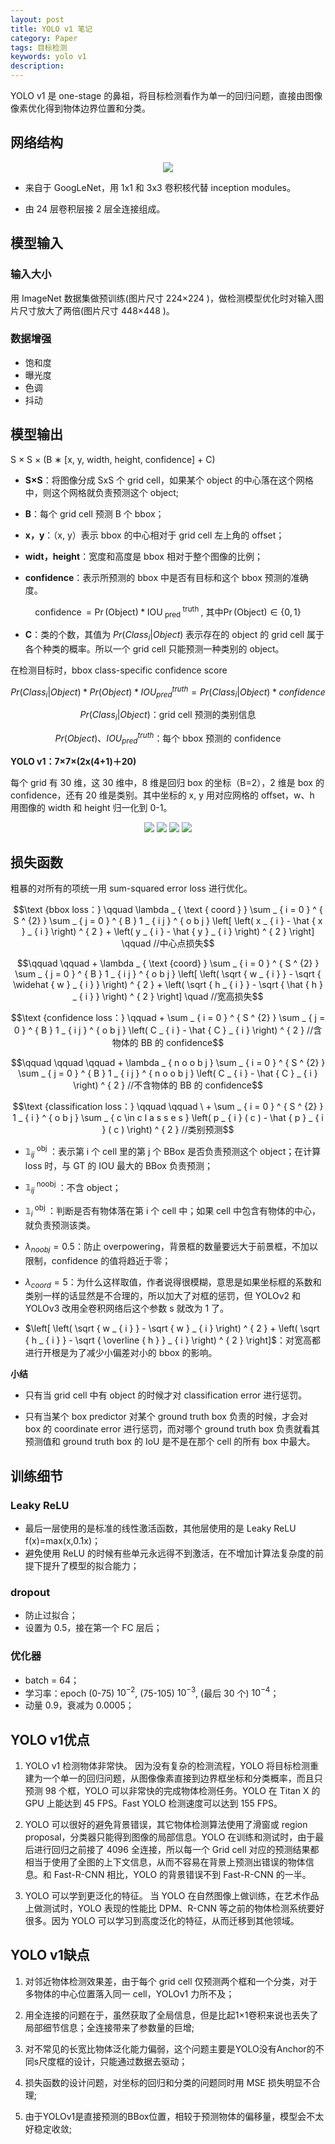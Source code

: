 ```yaml
---
layout: post
title: YOLO v1 笔记
category: Paper
tags: 目标检测
keywords: yolo v1
description:
---
```


YOLO v1 是 one-stage 的鼻祖，将目标检测看作为单一的回归问题，直接由图像像素优化得到物体边界位置和分类。

## 网络结构

<center>

<img src="https://raw.githubusercontent.com/chiemon/chiemon.github.io/master/img/YOLO/v1-1.png">

</center>

- 来自于 GoogLeNet，用 1x1 和 3x3 卷积核代替 inception modules。

- 由 24 层卷积层接 2 层全连接组成。

## 模型输入

### 输入大小

用 ImageNet 数据集做预训练(图片尺寸 224×224 )，做检测模型优化时对输入图片尺寸放大了两倍(图片尺寸 448×448 )。

### 数据增强

- 饱和度
- 曝光度
- 色调
- 抖动

## 模型输出

S × S × (B ∗ [x, y, width, height, confidence] + C)

- **S×S**：将图像分成 SxS 个 grid cell，如果某个 object 的中心落在这个网格中，则这个网格就负责预测这个 object;

- **B**：每个 grid cell 预测 B 个 bbox；

- **x，y**：（x, y）表示 bbox 的中心相对于 grid cell 左上角的 offset；

- **widt，height**：宽度和高度是 bbox 相对于整个图像的比例；

- **confidence**：表示所预测的 bbox 中是否有目标和这个 bbox 预测的准确度。

$$ \operatorname { confidence } = \operatorname { Pr } ( \text {Object} ) * \mathrm { IOU } _ { \text { pred } } ^ { \text { truth } } \text { , 其中} \operatorname { Pr } ( \text {Object} ) \in \{ 0,1 \} $$

- **C**：类的个数，其值为 $Pr\left ( Class_{i} |Object \right )$ 表示存在的 object 的 grid cell  属于各个种类的概率。所以一个 grid cell 只能预测一种类别的 object。

在检测目标时，bbox class-specific confidence score

$$Pr\left ( Class_{i} |Object \right ) \ast Pr\left ( Object \right ) \ast IOU_{pred}^{truth} = Pr\left ( Class_{i} |Object \right ) \ast confidence$$

$$ Pr\left ( Class_{i} |Object \right ) \text {：grid cell 预测的类别信息}$$

$$ Pr\left ( Object \right ) 、IOU_{pred}^{truth}\text {：每个 bbox 预测的 confidence}$$

**YOLO v1：7×7×(2x(4+1)＋20)**

每个 grid 有 30 维，这 30 维中，8 维是回归 box 的坐标（B=2），2 维是 box 的 confidence，还有 20 维是类别。其中坐标的 x, y 用对应网格的 offset，w、h 用图像的 width 和 height 归一化到 0-1。

<center>

<img src="https://raw.githubusercontent.com/chiemon/chiemon.github.io/master/img/YOLO/v1-2.png">

<img src="https://raw.githubusercontent.com/chiemon/chiemon.github.io/master/img/YOLO/v1-3.png">

<img src="https://raw.githubusercontent.com/chiemon/chiemon.github.io/master/img/YOLO/v1-4.png">

<img src="https://raw.githubusercontent.com/chiemon/chiemon.github.io/master/img/YOLO/v1-5.png">

</center>

## 损失函数

粗暴的对所有的项统一用 sum-squared error loss 进行优化。

$$\text {bbox loss：} \qquad \lambda _ { \text { coord } } \sum _ { i = 0 } ^ { S ^ {2} } \sum _ { j = 0 } ^ { B } 1 _ { i j } ^ { o b j } \left[ \left( x _ { i } - \hat { x } _ { i } \right) ^ { 2 } + \left( y _ { i } - \hat { y } _ { i } \right) ^ { 2 } \right] \qquad //中心点损失$$

$$\qquad \qquad + \lambda _ { \text {coord} } \sum _ { i = 0 } ^ { S ^ {2} } \sum _ { j = 0 } ^ { B } 1 _ { i j } ^ { o b j } \left[ \left( \sqrt { w _ { i } } - \sqrt { \widehat { w } _ { i } } \right) ^ { 2 } + \left( \sqrt { h _ { i } } - \sqrt { \hat { h } _ { i } } \right) ^ { 2 } \right] \quad //宽高损失$$

$$\text {confidence loss：} \qquad + \sum _ { i = 0 } ^ { S ^ {2} } \sum _ { j = 0 } ^ { B } 1 _ { i j } ^ { o b j } \left( C _ { i } - \hat { C } _ { i } \right) ^ { 2 } //含物体的 BB 的 confidence$$

$$\qquad \qquad \qquad + \lambda _ { n o o b j } \sum _ { i = 0 } ^ { S ^ {2} } \sum _ { j = 0 } ^ { B } 1 _ { i j } ^ { n o o b j } \left( C _ { i } - \hat { C } _ { i } \right) ^ { 2 } //不含物体的 BB 的 confidence$$

$$\text {classification loss：} \qquad \qquad \ + \sum _ { i = 0 } ^ { S ^ {2} } 1 _ { i } ^ { o b j } \sum _ { c \in c l a s s e s } \left( p _ { i } ( c ) - \hat { p } _ { i } ( c ) \right) ^ { 2 } //类别预测$$

- $\mathbb { 1 } _ { i j } ^ { \text { obj } }$：表示第 i 个 cell 里的第 j 个 BBox 是否负责预测这个 object；在计算 loss 时，与 GT 的 IOU 最大的 BBox 负责预测；

- $\mathbb { 1 } _ { i j } ^ { \text { noobj } }$：不含 object；

- $\mathbb { 1 } _ { i } ^ { \text { obj } }$：判断是否有物体落在第 i 个 cell 中；如果 cell 中包含有物体的中心，就负责预测该类。

- $\lambda _ { n o o b j } = 0.5$：防止 overpowering，背景框的数量要远大于前景框，不加以限制，confidence 的值将趋近于零；

- $\lambda _ { c o o r d } = 5$：为什么这样取值，作者说得很模糊，意思是如果坐标框的系数和类别一样的话显然是不合理的，所以加大了对框的惩罚，但 YOLOv2 和 YOLOv3 改用全卷积网络后这个参数 s 就改为 1 了。

- $\left[ \left( \sqrt { w _ { i } } - \sqrt { w } _ { i } \right) ^ { 2 } + \left( \sqrt { h _ { i } } - \sqrt { \overline { h } } _ { i } \right) ^ { 2 } \right]$：对宽高都进行开根是为了减少小偏差对小的 bbox 的影响。

**小结**

- 只有当 grid cell 中有 object 的时候才对 classification error 进行惩罚。

- 只有当某个 box predictor 对某个 ground truth box 负责的时候，才会对 box 的 coordinate error 进行惩罚，而对哪个 ground truth box 负责就看其预测值和 ground truth box 的 IoU 是不是在那个 cell 的所有 box 中最大。

## 训练细节

### Leaky ReLU

- 最后一层使用的是标准的线性激活函数，其他层使用的是 Leaky ReLU f(x)=max(x,0.1x)；
- 避免使用 ReLU 的时候有些单元永远得不到激活，在不增加计算法复杂度的前提下提升了模型的拟合能力；

### dropout

- 防止过拟合；
- 设置为 0.5，接在第一个 FC 层后；

### 优化器

- batch = 64；
- 学习率：epoch (0-75) $10^{-2}$, (75-105) $10^{-3}$, (最后 30 个) $10^{-4}$；
- 动量 0.9，衰减为 0.0005；

## YOLO v1优点

1. YOLO v1 检测物体非常快。 因为没有复杂的检测流程，YOLO 将目标检测重建为一个单一的回归问题，从图像像素直接到边界框坐标和分类概率，而且只预测 98 个框，YOLO 可以非常快的完成物体检测任务。YOLO 在 Titan X 的 GPU 上能达到 45 FPS。Fast YOLO 检测速度可以达到 155 FPS。

2. YOLO 可以很好的避免背景错误，其它物体检测算法使用了滑窗或 region proposal，分类器只能得到图像的局部信息。YOLO 在训练和测试时，由于最后进行回归之前接了 4096 全连接，所以每一个 Grid cell 对应的预测结果都相当于使用了全图的上下文信息，从而不容易在背景上预测出错误的物体信息。和 Fast-R-CNN 相比，YOLO 的背景错误不到 Fast-R-CNN 的一半。

3. YOLO 可以学到更泛化的特征。 当 YOLO 在自然图像上做训练，在艺术作品上做测试时，YOLO 表现的性能比 DPM、R-CNN 等之前的物体检测系统要好很多。因为 YOLO 可以学习到高度泛化的特征，从而迁移到其他领域。

## YOLO v1缺点

1. 对邻近物体检测效果差，由于每个 grid cell 仅预测两个框和一个分类，对于  多物体的中心位置落入同一 cell，YOLOv1 力所不及；

2. 用全连接的问题在于，虽然获取了全局信息，但是比起1×1卷积来说也丢失了局部细节信息；全连接带来了参数量的巨增;

3. 对不常见的长宽比物体泛化能力偏弱，这个问题主要是YOLO没有Anchor的不同s尺度框的设计，只能通过数据去驱动；

4. 损失函数的设计问题，对坐标的回归和分类的问题同时用 MSE 损失明显不合理;

4. 由于YOLOv1是直接预测的BBox位置，相较于预测物体的偏移量，模型会不太好稳定收敛;